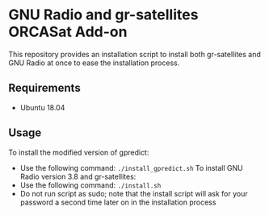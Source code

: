 # GNU Radio and gr-satellites ORCASat Add-on
This repository provides an installation script to install both gr-satellites and GNU Radio at once to ease the installation process.

## Requirements
* Ubuntu 18.04

## Usage
To install the modified version of gpredict:
* Use the following command: `./install_gpredict.sh`
To install GNU Radio version 3.8 and gr-satellites:
* Use the following command: `./install.sh`
* Do not run script as sudo; note that the install script will ask for your password a second time later on in the installation process